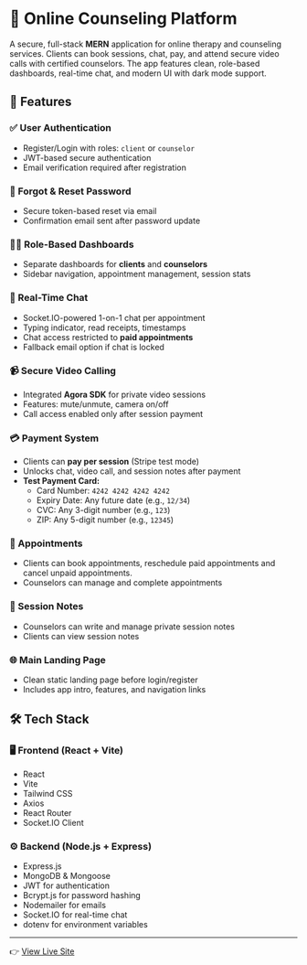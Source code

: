 # 🧠 Online Counseling Platform

A secure, full-stack **MERN** application for online therapy and counseling services. Clients can book sessions, chat, pay, and attend secure video calls with certified counselors. The app features clean, role-based dashboards, real-time chat, and modern UI with dark mode support.

## 🚀 Features

### ✅ User Authentication
- Register/Login with roles: `client` or `counselor`
- JWT-based secure authentication
- Email verification required after registration

### 🔐 Forgot & Reset Password
- Secure token-based reset via email
- Confirmation email sent after password update

### 🧑‍⚕️ Role-Based Dashboards
- Separate dashboards for **clients** and **counselors**
- Sidebar navigation, appointment management, session stats

### 💬 Real-Time Chat
- Socket.IO-powered 1-on-1 chat per appointment
- Typing indicator, read receipts, timestamps
- Chat access restricted to **paid appointments**
- Fallback email option if chat is locked

### 📹 Secure Video Calling
- Integrated **Agora SDK** for private video sessions
- Features: mute/unmute, camera on/off
- Call access enabled only after session payment

### 💳 Payment System
- Clients can **pay per session** (Stripe test mode)
- Unlocks chat, video call, and session notes after payment
- **Test Payment Card:**
  - Card Number: `4242 4242 4242 4242`
  - Expiry Date: Any future date (e.g., `12/34`)
  - CVC: Any 3-digit number (e.g., `123`)
  - ZIP: Any 5-digit number (e.g., `12345`)

### 📅 Appointments
- Clients can book appointments, reschedule paid appointments and cancel unpaid appointments.
- Counselors can manage and complete appointments 

### 📝 Session Notes
- Counselors can write and manage private session notes
- Clients can view session notes 

### 🌐 Main Landing Page
- Clean static landing page before login/register
- Includes app intro, features, and navigation links

## 🛠 Tech Stack

### 🖥️ Frontend (React + Vite)
- React
- Vite
- Tailwind CSS
- Axios
- React Router
- Socket.IO Client

### ⚙️ Backend (Node.js + Express)
- Express.js
- MongoDB & Mongoose
- JWT for authentication
- Bcrypt.js for password hashing
- Nodemailer for emails
- Socket.IO for real-time chat
- dotenv for environment variables

--- 

👉 [View Live Site](https://wellmindcounseling.netlify.app)

